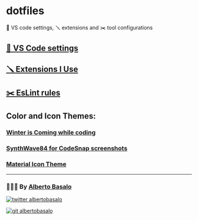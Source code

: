 # dotfiles
🧰 VS code settings, 🪛 extensions and ✂️ tool configurations

## [🧰 VS Code settings](https://github.com/AlbertoBasalo/dotfiles/blob/main/settings.json)
## [🪛 Extensions I Use](https://github.com/AlbertoBasalo/dotfiles/blob/main/extensions-i-use.md)
## [✂️ EsLint rules](https://github.com/AlbertoBasalo/dotfiles/blob/main/eslint.json)
## Color and Icon Themes: 
### [Winter is Coming while coding](https://marketplace.visualstudio.com/items?itemName=johnpapa.winteriscoming)
### [SynthWave84 for CodeSnap screenshots](https://marketplace.visualstudio.com/items?itemName=RobbOwen.synthwave-vscode)
### [Material Icon Theme](https://marketplace.visualstudio.com/items?itemName=PKief.material-icon-theme)

  
---

<footer>
  <h3>🧑🏼‍💻 By <a href="https://albertobasalo.dev" target="blank">Alberto Basalo</a> </h3>
  <p>
    <a href="https://twitter.com/albertobasalo" target="blank">
      <img src="https://img.shields.io/twitter/follow/albertobasalo?logo=twitter&style=for-the-badge" alt="twitter albertobasalo" />
    </a>
  </p>
  <p>
    <a href="https://github.com/albertobasalo" target="blank">
      <img 
        src="https://img.shields.io/github/followers/albertobasalo?logo=github&label=profile albertobasalo&style=for-the-badge" alt="git albertobasalo" />
    </a>
  </p>
</footer>
